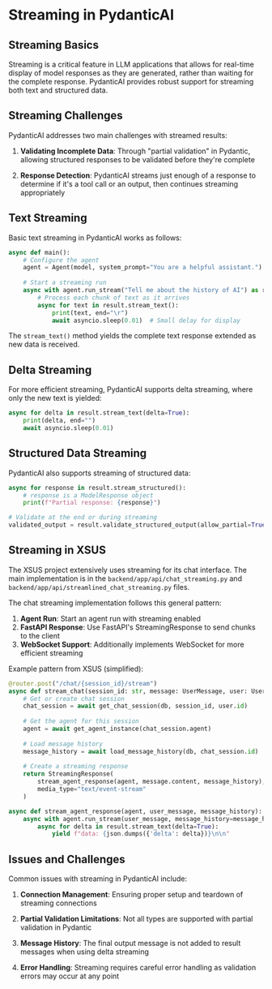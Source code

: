 # Streaming in PydanticAI

## Streaming Basics

Streaming is a critical feature in LLM applications that allows for real-time display of model responses as they are generated, rather than waiting for the complete response. PydanticAI provides robust support for streaming both text and structured data.

## Streaming Challenges

PydanticAI addresses two main challenges with streamed results:

1. **Validating Incomplete Data**: Through "partial validation" in Pydantic, allowing structured responses to be validated before they're complete

2. **Response Detection**: PydanticAI streams just enough of a response to determine if it's a tool call or an output, then continues streaming appropriately

## Text Streaming

Basic text streaming in PydanticAI works as follows:

```python
async def main():
    # Configure the agent
    agent = Agent(model, system_prompt="You are a helpful assistant.")
    
    # Start a streaming run
    async with agent.run_stream("Tell me about the history of AI") as result:
        # Process each chunk of text as it arrives
        async for text in result.stream_text():
            print(text, end="\r")
            await asyncio.sleep(0.01)  # Small delay for display
```

The `stream_text()` method yields the complete text response extended as new data is received.

## Delta Streaming

For more efficient streaming, PydanticAI supports delta streaming, where only the new text is yielded:

```python
async for delta in result.stream_text(delta=True):
    print(delta, end="")
    await asyncio.sleep(0.01)
```

## Structured Data Streaming

PydanticAI also supports streaming of structured data:

```python
async for response in result.stream_structured():
    # response is a ModelResponse object
    print(f"Partial response: {response}")

# Validate at the end or during streaming
validated_output = result.validate_structured_output(allow_partial=True)
```

## Streaming in XSUS

The XSUS project extensively uses streaming for its chat interface. The main implementation is in the `backend/app/api/chat_streaming.py` and `backend/app/api/streamlined_chat_streaming.py` files.

The chat streaming implementation follows this general pattern:

1. **Agent Run**: Start an agent run with streaming enabled
2. **FastAPI Response**: Use FastAPI's StreamingResponse to send chunks to the client
3. **WebSocket Support**: Additionally implements WebSocket for more efficient streaming

Example pattern from XSUS (simplified):

```python
@router.post("/chat/{session_id}/stream")
async def stream_chat(session_id: str, message: UserMessage, user: User = Depends(get_current_user)):
    # Get or create chat session
    chat_session = await get_chat_session(db, session_id, user.id)
    
    # Get the agent for this session
    agent = await get_agent_instance(chat_session.agent)
    
    # Load message history
    message_history = await load_message_history(db, chat_session.id)
    
    # Create a streaming response
    return StreamingResponse(
        stream_agent_response(agent, message.content, message_history),
        media_type="text/event-stream"
    )

async def stream_agent_response(agent, user_message, message_history):
    async with agent.run_stream(user_message, message_history=message_history) as result:
        async for delta in result.stream_text(delta=True):
            yield f"data: {json.dumps({'delta': delta})}\n\n"
```

## Issues and Challenges

Common issues with streaming in PydanticAI include:

1. **Connection Management**: Ensuring proper setup and teardown of streaming connections

2. **Partial Validation Limitations**: Not all types are supported with partial validation in Pydantic

3. **Message History**: The final output message is not added to result messages when using delta streaming

4. **Error Handling**: Streaming requires careful error handling as validation errors may occur at any point